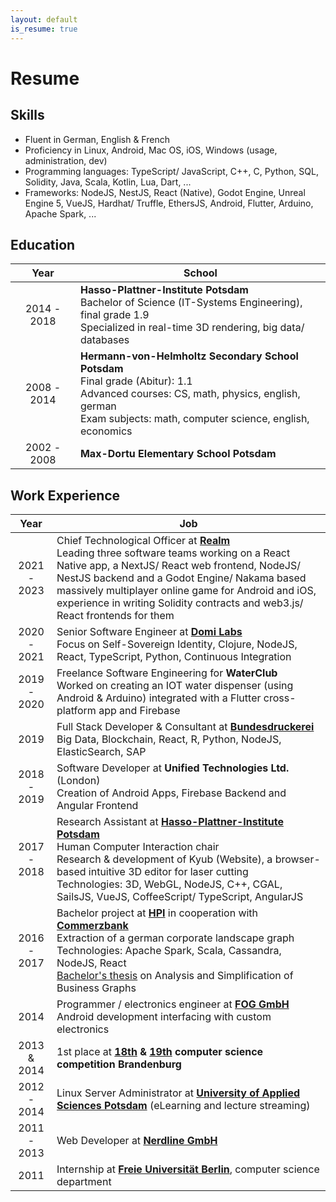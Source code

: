 ```yaml
---
layout: default
is_resume: true
---
```


# Resume

## Skills
* Fluent in German, English & French
* Proficiency in Linux, Android, Mac OS, iOS, Windows (usage, administration, dev)
* Programming languages: TypeScript/ JavaScript, C++, C, Python, SQL, Solidity, Java, Scala, Kotlin, Lua, Dart, ...
* Frameworks: NodeJS, NestJS, React (Native), Godot Engine, Unreal Engine 5, VueJS, Hardhat/ Truffle, EthersJS, Android, Flutter, Arduino, Apache Spark, ...

## Education

| Year | School |
|:----:|--------|
| 2014 - 2018 | **Hasso-Plattner-Institute Potsdam**<br>Bachelor of Science (IT-Systems Engineering), final grade 1.9<br>Specialized in real-time 3D rendering, big data/ databases |
| 2008 - 2014 | **Hermann-von-Helmholtz Secondary School Potsdam**<br>Final grade (Abitur): 1.1<br>Advanced courses: CS, math, physics, english, german<br>Exam subjects: math, computer science, english, economics |
| 2002 - 2008 | **Max-Dortu Elementary School Potsdam** |

## Work Experience

| Year | Job |
|:----:|-----|
| 2021 - 2023 | Chief Technological Officer at [**Realm**](https://realm.art)<br>Leading three software teams working on a React Native app, a NextJS/ React web frontend, NodeJS/ NestJS backend and a Godot Engine/ Nakama based massively multiplayer online game for Android and iOS, experience in writing Solidity contracts and web3.js/ React frontends for them |
| 2020 - 2021 | Senior Software Engineer at [**Domi Labs**](https://domilabs.io/)<br>Focus on Self-Sovereign Identity, Clojure, NodeJS, React, TypeScript, Python, Continuous Integration |
| 2019 - 2020 | Freelance Software Engineering for **WaterClub**<br>Worked on creating an IOT water dispenser (using Android & Arduino) integrated with a Flutter cross-platform app and Firebase |
| 2019 | Full Stack Developer & Consultant at [**Bundesdruckerei**](https://www.bundesdruckerei.de/en)<br>Big Data, Blockchain, React, R, Python, NodeJS, ElasticSearch, SAP |
| 2018 - 2019 | Software Developer at **Unified Technologies Ltd.** (London)<br>Creation of Android Apps, Firebase Backend and Angular Frontend |
| 2017 - 2018 | Research Assistant at [**Hasso-Plattner-Institute Potsdam**](https://hpi.de/en/index.html)<br>Human Computer Interaction chair<br>Research & development of Kyub (Website), a browser-based intuitive 3D editor for laser cutting<br>Technologies: 3D, WebGL, NodeJS, C++, CGAL, SailsJS, VueJS, CoffeeScript/ TypeScript, AngularJS |
| 2016 - 2017 | Bachelor project at [**HPI**](https://hpi.de/en/index.html) in cooperation with [**Commerzbank**](https://www.commerzbank.de/)<br>Extraction of a german corporate landscape graph<br>Technologies: Apache Spark, Scala, Cassandra, NodeJS, React<br>[Bachelor's thesis](https://github.com/lemilonkh/bachelorsthesis/raw/master/ba-milan-gruner.pdf) on Analysis and Simplification of Business Graphs
| 2014 | Programmer / electronics engineer at [**FOG GmbH**](https://fog-gmbh.com/)<br>Android development interfacing with custom electronics |
| 2013 & 2014 | 1st place at **[18th](http://ddi.cs.uni-potsdam.de/HyFISCH/Veranstaltungen/InfoWettbewerb/2013/Schlussbericht2013.html) & [19th](http://ddi.cs.uni-potsdam.de/HyFISCH/Veranstaltungen/InfoWettbewerb/2014/) computer science competition Brandenburg** |
| 2012 - 2014 | Linux Server Administrator at [**University of Applied Sciences Potsdam**](https://www.fh-potsdam.de/en) (eLearning and lecture streaming) |
| 2011 - 2013 | Web Developer at [**Nerdline GmbH**](https://www.nerdline.de/) |
| 2011 | Internship at [**Freie Universität Berlin**](https://www.fu-berlin.de/en/index.html), computer science department |
